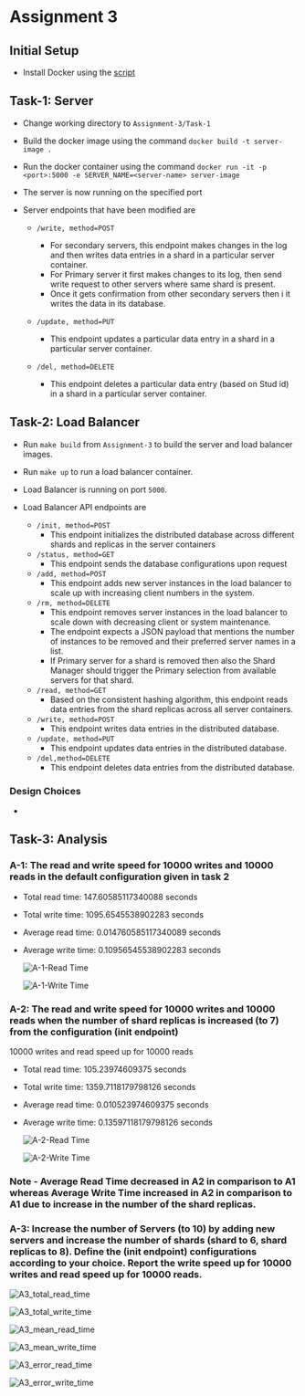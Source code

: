 # Assignment 3

## Initial Setup

- Install Docker using the [script](../Assignment-1/docker_install.sh)

## Task-1: Server

- Change working directory to `Assignment-3/Task-1`
- Build the docker image using the command `docker build -t server-image .`
- Run the docker container using the command `docker run -it -p <port>:5000 -e SERVER_NAME=<server-name> server-image`
- The server is now running on the specified port

- Server endpoints that have been modified are
    - `/write, method=POST`
        -  For secondary servers, this endpoint makes changes in the log and then writes data
        entries in a shard in a particular server container.
        - For Primary server it first makes changes to its log, then send
        write request to other servers where same shard is present.
        - Once it gets confirmation from other secondary servers then
i       it writes the data in its database.
     
   - `/update, method=PUT`
        -  This endpoint updates a particular data entry in a shard in a particular server
        container. 
        
   - `/del, method=DELETE`
        -   This endpoint deletes a particular data entry (based on Stud id) in a shard in a
        particular server container.  

## Task-2: Load Balancer
- Run `make build` from `Assignment-3` to build the server and load balancer images.
- Run `make up` to run a load balancer container.
- Load Balancer is running on port `5000`.
- Load Balancer API endpoints are

    - `/init, method=POST`
        - This endpoint initializes the distributed database across different shards and replicas
          in the server containers
    - `/status, method=GET`
        - This endpoint sends the database configurations upon request
    - `/add, method=POST`
        - This endpoint adds new server instances in the load balancer to scale up with
          increasing client numbers in the system.
    - `/rm, method=DELETE`
        -  This endpoint removes server instances in the load balancer to scale down with
        decreasing client or system maintenance. 
        - The endpoint expects a JSON payload that mentions the number of instances
        to be removed and their preferred server names in a list. 
        - If Primary server for a shard is removed then also the Shard
        Manager should trigger the Primary selection from available servers for that shard.
    - `/read, method=GET`
        - Based on the consistent hashing algorithm, this endpoint reads data entries from the
          shard replicas across all server containers. 
    - `/write, method=POST`
        - This endpoint writes data entries in the distributed database.
    - `/update, method=PUT`
        - This endpoint updates data entries in the distributed database.
    - `/del,method=DELETE`
        - This endpoint deletes data entries from the distributed database.


### Design Choices
- 

## Task-3: Analysis

### A-1: The read and write speed for 10000 writes and 10000 reads in the default configuration  given in task 2
- Total read time: 147.60585117340088  seconds
- Total write time: 1095.6545538902283  seconds
- Average read time: 0.014760585117340089  seconds
- Average write time: 0.10956545538902283  seconds

    ![A-1-Read Time](./Task-3/A1_read_time.png)
    
    ![A-1-Write Time](./Task-3/A1_write_time.png)

    

### A-2: The read and write speed for 10000 writes and 10000 reads when the number of shard replicas is increased (to 7) from the configuration (init endpoint)

10000 writes and read speed up for 10000 reads
- Total read time: 105.23974609375  seconds
- Total write time: 1359.7118179798126  seconds
- Average read time: 0.010523974609375  seconds
- Average write time: 0.13597118179798126  seconds

    ![A-2-Read Time](./Task-3/A2_read_time.png)
    
    ![A-2-Write Time](./Task-3/A2_write_time.png)

### Note - Average Read Time decreased in A2 in comparison to A1 whereas Average Write Time increased in A2 in comparison to A1 due to increase in the number of the shard replicas.


### A-3: Increase the number of Servers (to 10) by adding new servers and increase the number of shards (shard to 6, shard replicas to 8). Define the (init endpoint) configurations according to your choice. Report the write speed up for 10000 writes and read speed up for 10000 reads.

![A3_total_read_time](./Task-3/A3_total_read_time.png)

![A3_total_write_time](./Task-3/A3_total_write_time.png)

![A3_mean_read_time](./Task-3/A3_mean_read_time.png)

![A3_mean_write_time](./Task-3/A3_mean_write_time.png)

![A3_error_read_time](./Task-3/A3_error_read_time.png)

![A3_error_write_time](./Task-3/A3_error_write_time.png)